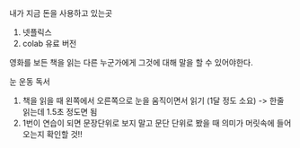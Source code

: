 

내가 지금 돈을 사용하고 있는곳
1. 넷플릭스
2. colab 유료 버전

영화를 보든 책을 읽는 다른 누군가에게 그것에 대해 말을 할 수 있어야한다.


눈 운동 독서
1. 책을 읽을 때 왼쪽에서 오른쪽으로 눈을 움직이면서 읽기 (1달 정도 소요)
		-> 한줄 읽는데 1.5초 정도면 됨
2. 1번이 연습이 되면 문장단위로 보지 말고 문단 단위로 봤을 때 의미가 머릿속에 들어오는지 확인할 것!!
 